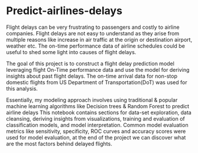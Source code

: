 # Predict-airlines-delays
Flight delays can be very frustrating to passengers and costly to airline companies. Flight delays are not easy to understand as they arise from multiple reasons like increase in air traffic at the origin or destination airport, weather etc. The on-time performance data of airline schedules could be useful to shed some light into causes of flight delays.

The goal of this project is to construct a flight delay prediction model leveraging flight On-Time performance data and use the model for deriving insights about past flight delays. The on-time arrival data for non-stop domestic flights from US Department of Transportation(DoT) was used for this analysis.

Essentially, my modeling approach involves using traditional & popular machine learning algorithms like Decision trees & Random Forest to predict airline delays This notebook contains sections for data-set exploration, data cleansing, deriving insights from visualizations, training and evaluation of classification models, and model interpretation. Common model evaluation metrics like sensitivity, specificity, ROC curves and accuracy scores were used for model evaluation, at the end of the project we can discover what are the most factors behind delayed flights.
